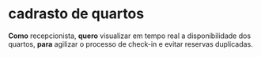 
# cadrasto de quartos 

**Como** recepcionista,
**quero** visualizar em tempo real a disponibilidade dos quartos,
**para** agilizar o processo de check-in e evitar reservas duplicadas.